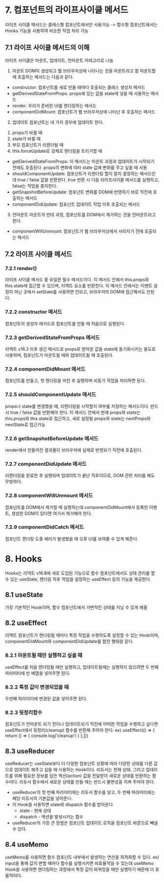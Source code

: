 # 7. 컴포넌트의 라이프사이클 메서드

라이프 사이클 메서드는 클래스형 컴포넌트에서만 사용가능
-> 함수형 컴포넌트에서는 Hooks 기능을 사용하여 비슷한 작업 처리 가능

## 7.1 라이프 사이클 메서드의 이해

라이프 사이클은 마운트, 업데이트, 언마운트 카테고리로 나눔

1. 마운트
   DOM이 생성되고 웹 브라우저상에 나타나는 것을 마운트라고 함
   마운트할 때 호출하는 메서드는 다음과 같다.

- constructor: 컴포넌트를 새로 만들 때마다 호출되는 클래스 생성자 메서드
- getDerivedStateFromProps: props에 있는 값을 state에 넣을 때 사용하는 메서드
- render: 우리가 준비한 UI를 렌더링하는 메서드
- componentDidMount: 컴포넌트가 웹 브라우저상에 나타난 후 호출하는 메서드

2. 업데이트
   컴포넌트는 네 가지 경우에 업데이트 한다.

1) props가 바뀔 때
2) state가 바뀔 때
3) 부모 컴포넌트가 리렌더될 때
4) this.forceUpdate로 강제로 렌더링을 트리거할 때

- getDerivedStateFromProps: 이 메서드는 마운트 과정과 업데이트가 시작되기 전에도 호출된다. props의 변화에 따라 state 값에 변화를 주고 싶을 때 사용
- shouldComponentUpdate: 컴포넌트가 리렌더링 할지 말지 결정하는 메서드인데 true / false 값을 반환한다. true 반환 시 다음 라이프사이클 메서드를 실행하고, false는 작업을 중지한다.
- getSnapshotBeforeUpdate: 컴포넌트 변화를 DOM에 반영하기 바로 직전에 호출하는 메서드
- componentDidUpdate: 컴포넌트 업데이트 작업 이후 호출되는 메서드

3. 언마운트
   마운트의 반대 과정, 컴포넌트를 DOM에서 제거하는 것을 언마운트라고 한다.

- componentWillUnmount: 컴포넌트가 웹 브라우저상에서 사라지기 전에 호출되는 메서드

## 7.2 라이프 사이클 메서드

### 7.2.1 render()

라이프 사이클 메서드 중 유일한 필수 메서드이다.
이 메서드 안에서 this.props와 this.state에 접근할 수 있으며, 리액트 요소를 반환한다.
이 메서드 안에서는 이벤트 설정이 아닌 곳에서 setState를 사용하면 안되고, 브라우저의 DOM에 접근해서도 안된다.

### 7.2.2 constructor 메서드

컴포넌트의 생성자 메서드로 컴포넌트를 만들 때 처음으로 실행된다.

### 7.2.3 getDerivedStateFromProps 메서드

리액트 v16.3 이후 생긴 메서드로 props로 받아온 값을 state에 동기화시키는 용도로 사용하며, 컴포넌트가 마운트될 때와 업데이트될 때 호출된다.

### 7.2.4 componentDidMount 메서드

컴포넌트를 만들고, 첫 렌더링을 마친 후 실행하며 비동기 작업을 처리하면 된다.

### 7.2.5 shouldComponentUpdate 메서드

props나 state를 변경했을 때, 리렌더링을 시작할지 여부를 지정하는 메서드이다. 반드시 true / false 값을 반환해야 한다.
이 메서드 안에서 현재 props와 state는 this.props와 this.state로 접근하고, 새로 설정될 props와 state는 nextProps와 nextState로 접근가능

### 7.2.6 getSnapshotBeforeUpdate 메서드

render에서 만들어진 결과물이 브라우저에 실제로 반영되기 직전에 호출된다.

### 7.2.7 componentDidUpdate 메서드

리렌더링을 완료한 후 실행되며 업데이트가 끝난 직후이므로, DOM 관련 처리를 해도 무방하다.

### 7.2.8 componentWillUnmount 메서드

컴포넌트를 DOM에서 제거할 때 실행하는데 componentDidMount에서 등록한 이벤트, 생성한 DOM이 있다면 여기서 제거해야 한다.

### 7.2.9 componentDidCatch 메서드

컴포넌트 렌더링 도중 에러가 발생했을 때 오류 UI를 보여줄 수 있게 해준다.

# 8. Hooks

Hooks는 리댁트 v16.8에 새로 도입된 기능으로 함수 컴포넌트에서도 상태 관리를 할 수 있는 useState, 렌더링 직후 작업을 설정하는 useEffect 등의 기능을 제공한다.

## 8.1 useState

가장 기본적인 Hook이며, 함수 컴포넌트에서 가변적인 상태를 지닐 수 있게 해줌

## 8.2 useEffect

리액트 컴포넌트가 렌더링될 때마다 특정 작업을 수행하도록 설정할 수 있는 Hook이며, componentDidMount와 componentDidUpdate를 합친 형태랑 같다.

### 8.2.1 마운트될 때만 실행하고 싶을 떄

useEffect를 처음 렌더링될 때만 실행하고, 업데이트될때는 실행하지 않으려면 두 번째 파라미터에 빈 배열을 넣어주면 된다.

### 8.2.2 특정 값이 변경되었을 때

두번째 파라미터에 변경된 값을 넣어주면 된다.

### 8.2.3 뒷정리함수

컴포넌트가 언마운트 되기 전이나 업데이트되기 직전에 어떠한 작업을 수행하고 싶다면 useEffect에서 뒷정리(cleanup) 함수를 반환해 주어야 한다.
ex) useEffect(() => {
return () => {
console.log('cleanup')
}
},[])

## 8.3 useReducer

useReducer는 useState보다 더 다양한 컴포넌트 상황에 따라 다양한 상태를 다른 값으로 업데이트 해주고 싶을 때 사용하는 Hook이다.
리듀서는 현재 상태, 그리고 업데이트를 위해 필요한 정보를 담은 액선(action) 값을 전달받아 새로운 상태를 반환하는 함수이다. 리듀서 함수에서 새로운 상태를 만들 때는 반드시 불변성을 지켜 주어야 한다.

- useReducer의 첫 번째 파라미터에는 리듀서 함수를 넣고, 두 번째 파라미터에는 해당 리듀서의 기본값을 넣어준다.
- 이 Hook을 사용하면 state와 dispatch 함수를 받아온다
  - state - 현재 상태
  - dispatch - 액션을 발생시키는 함수
- useReducer의 가장 큰 장범은 컴포넌트 업데이트 로직을 컴포넌트 바깥으로 빼낼 수 있다.

## 8.4 useMemo

useMemo를 사용하면 함수 컴포넌트 내부에서 발생하는 연산을 최적화할 수 있다.
ex) input을 통해 값이 변할 때마다 함수를 실행시키면 비효율적일 수 있는데
useMemo Hook을 사용하면 렌더링하는 과정에서 특정 값이 바뀌었을 때만 실행하기 때문에 더 효율적이다.
